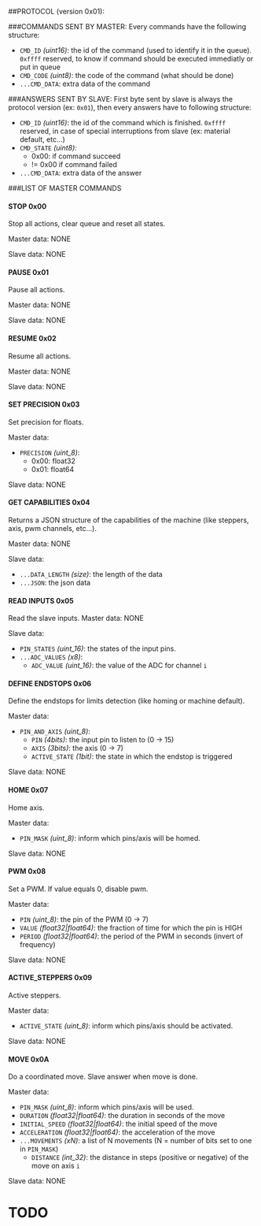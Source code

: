 
##PROTOCOL (version 0x01):

###COMMANDS SENT BY MASTER:
Every commands have the following structure:

- `CMD_ID` *(uint16)*: the id of the command (used to identify it in the queue).
`0xffff` reserved, to know if command should be executed immediatly or put in queue
- `CMD_CODE` *(uint8)*: the code of the command (what should be done)
- `...CMD_DATA`: extra data of the command

###ANSWERS SENT BY SLAVE:
First byte sent by slave is always the protocol version (ex: `0x01`), 
then every answers have to following structure:

- `CMD_ID` *(uint16)*: the id of the command which is finished.
`0xffff` reserved, in case of special interruptions from slave (ex: material default, etc...)
- `CMD_STATE` *(uint8)*: 
  - 0x00: if command succeed
  - != 0x00 if command failed
- `...CMD_DATA`: extra data of the answer


###LIST OF MASTER COMMANDS

#### STOP 0x00
Stop all actions, clear queue and reset all states.

Master data: NONE

Slave data: NONE


#### PAUSE 0x01
Pause all actions.

Master data: NONE

Slave data: NONE


#### RESUME 0x02
Resume all actions.

Master data: NONE

Slave data: NONE


#### SET PRECISION 0x03
Set precision for floats.

Master data: 
- `PRECISION` *(uint_8)*:
  - 0x00: float32
  - 0x01: float64

Slave data: NONE


#### GET CAPABILITIES 0x04
Returns a JSON structure of the capabilities of the machine (like steppers, axis, pwm channels, etc...).

Master data: NONE

Slave data:
- `...DATA_LENGTH` *(size)*: the length of the data
- `...JSON`: the json data


#### READ INPUTS 0x05
Read the slave inputs.
Master data: NONE

Slave data:
- `PIN_STATES` *(uint_16)*: the states of the input pins.
- `...ADC_VALUES` *(x8)*:
  - `ADC_VALUE` *(uint_16)*: the value of the ADC for channel `i`

              


#### DEFINE ENDSTOPS 0x06
Define the endstops for limits detection (like homing or machine default).

Master data:
- `PIN_AND_AXIS` *(uint_8)*:
  - `PIN` *(4bits)*: the input pin to listen to (0 -> 15)
  - `AXIS` *(3bits)*: the axis (0 -> 7)
  - `ACTIVE_STATE` *(1bit)*: the state in which the endstop is triggered

Slave data: NONE


#### HOME 0x07
Home axis.

Master data:
- `PIN_MASK` *(uint_8)*: inform which pins/axis will be homed.

Slave data: NONE


#### PWM 0x08
Set a PWM. If value equals 0, disable pwm.
    
Master data:
- `PIN` *(uint_8)*: the pin of the PWM (0 -> 7)
- `VALUE` *(float32|float64)*: the fraction of time for which the pin is HIGH
- `PERIOD` *(float32|float64)*: the period of the PWM in seconds (invert of frequency)

Slave data: NONE


#### ACTIVE_STEPPERS 0x09
Active steppers.

Master data:
- `ACTIVE_STATE` *(uint_8)*: inform which pins/axis should be activated.

Slave data: NONE


#### MOVE 0x0A
Do a coordinated move. Slave answer when move is done.
    
Master data:
- `PIN_MASK` *(uint_8)*: inform which pins/axis will be used.
- `DURATION` *(float32|float64)*: the duration in seconds of the move
- `INITIAL_SPEED` *(float32|float64)*: the initial speed of the move
- `ACCELERATION` *(float32|float64)*: the acceleration of the move
- `...MOVEMENTS` *(xN)*: a list of N movements (N = number of bits set to one in `PIN_MASK`)
  - `DISTANCE` *(int_32)*: the distance in steps (positive or negative) of the move on axis `i`

Slave data: NONE






# TODO


